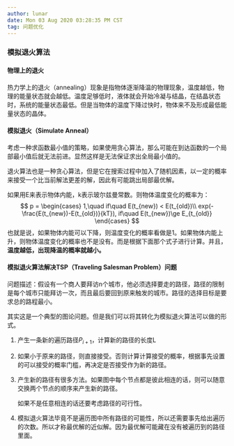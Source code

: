 ```yaml
---
author: lunar
date: Mon 03 Aug 2020 03:28:35 PM CST
tag: 问题优化
---
```


### **模拟退火算法**

#### 物理上的退火

热力学上的退火（annealing）现象是指物体逐渐降温的物理现象，温度越低，物理的能量状态就会越低。温度足够低时，液体就会开始冷凝与结晶，在结晶状态时，系统的能量状态最低。但是当物体的温度下降过快时，物体来不及形成最低能量状态的晶体。

#### 模拟退火（Simulate Anneal）

考虑一种求函数最小值的策略，如果使用贪心算法，那么可能在到达函数的一个局部最小值后就无法前进。显然这样是无法保证求出全局最小值的。

退火算法也是一种贪心算法，但是它在搜索过程中加入了随机因素，以一定的概率来接受一个比当前解法更差的解，因此有可能跳出局部最优解。

如果用E来表示物体内能，k表示玻尔兹曼常数。则物体温度变化的概率为：
$$
p = \begin{cases}
1,\quad if\quad E(t_{new}) < E(t_{old})\\
exp(-\frac{E(t_{new})-E(t_{old})}{kT}), if\quad E(t_{new})\ge E_{t_{old}}
\end{cases}
$$
也就是说，如果物体内能可以下降，则温度变化的概率看做是1。如果物体内能上升，则物体温度变化的概率也不是没有。而是根据下面那个式子进行计算。并且，**温度越低，出现降温的概率就越小。**

#### 模拟退火算法解决TSP（Traveling Salesman Problem）问题

问题描述：假设有一个商人要拜访n个城市，他必须选择要走的路径，路径的限制是每个城市只能拜访一次，而且最后要回到原来触发的城市。路径的选择目标是要求总的路程最小。

其实这是一个典型的图论问题。但是我们可以将其转化为模拟退火算法可以做的形式。

1. 产生一条新的遍历路径$P_{i+1}$，计算新的路径的长度L

2. 如果小于原来的路径，则直接接受。否则计算计算接受的概率，根据事先设置的可以接受的概率门槛，再决定是否接受作为新的路径。

3. 产生新的路径有很多方法。如果图中每个节点都是彼此相连的话，则可以随意交换两个节点的顺序来产生新的路径。

   如果不是任意相连的话还要考虑路径的可行性。

4. 模拟退火算法毕竟不是遍历图中所有路径的可能性，所以还需要事先给出遍历的次数。所以才称最优解的近似解。因为最优解可能藏在没有被遍历到的路径里面。

